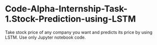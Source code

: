 # Code-Alpha-Internship-Task-1.Stock-Prediction-using-LSTM
Take stock price of any company you want and predicts its price by using LSTM. Use only Jupyter notebook code.
